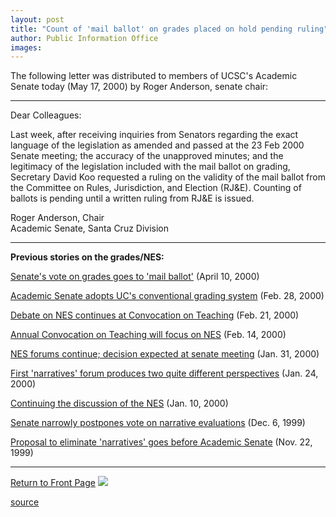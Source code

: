```yaml
---
layout: post
title: "Count of 'mail ballot' on grades placed on hold pending ruling"
author: Public Information Office
images:
---
```


The following letter was distributed to members of UCSC's Academic Senate today (May 17, 2000) by Roger Anderson, senate chair:

* * *

Dear Colleagues:  
  
Last week, after receiving inquiries from Senators regarding the exact language of the legislation as amended and passed at the 23 Feb 2000 Senate meeting; the accuracy of the unapproved minutes; and the legitimacy of the legislation included with the mail ballot on grading, Secretary David Koo requested a ruling on the validity of the mail ballot from the Committee on Rules, Jurisdiction, and Election (RJ&E). Counting of ballots is pending until a written ruling from RJ&E is issued.  
  
Roger Anderson, Chair  
Academic Senate, Santa Cruz Division

  

* * *

**Previous stories on the grades/NES:**

[Senate's vote on grades goes to 'mail ballot'][1] (April 10, 2000)

[Academic Senate adopts UC's conventional grading system][2] (Feb. 28, 2000)

[Debate on NES continues at Convocation on Teaching][3] (Feb. 21, 2000)

[Annual Convocation on Teaching will focus on NES][4] (Feb. 14, 2000)

[NES forums continue; decision expected at senate meeting][5] (Jan. 31, 2000)

[First 'narratives' forum produces two quite different perspectives][6] (Jan. 24, 2000)

[Continuing the discussion of the NES][7] (Jan. 10, 2000)

[Senate narrowly postpones vote on narrative evaluations][8] (Dec. 6, 1999)

[Proposal to eliminate 'narratives' goes before Academic Senate][9] (Nov. 22, 1999)

* * *

[Return to Front Page][10] ![ ][11]

[1]: http://www.ucsc.edu/currents/99-00/04-10/ballot.html
[2]: ../02-28/grades.html
[3]: ../02-21/nesct.html
[4]: ../02-14/nesconv.html
[5]: ../01-31/nesforum2.html
[6]: ../01-24/nesforum1.html
[7]: ../01-10/nesforum.html
[8]: ../12-06/narratives.html
[9]: ../11-22/narratives.html
[10]: ../../index.html
[11]: ../../images/trans.gif

[source](http://www1.ucsc.edu/currents/99-00/05-22/ballot.html "Permalink to ballot")
